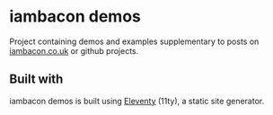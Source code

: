 # iambacon demos

Project containing demos and examples supplementary to posts on [iambacon.co.uk](https://www.iambacon.co.uk) or github projects.

## Built with

iambacon demos is built using [Eleventy](https://www.11ty.dev) (11ty), a static site generator.
